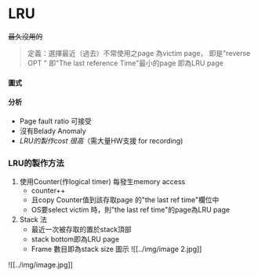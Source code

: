# LRU
~~最久沒用的~~
> 定義：選擇最近（過去）不常使用之page 為victim page，
> 即是"reverse OPT "
> 即"The last reference Time"最小的page 即為LRU page

#### 圖式

#### 分析
- Page fault ratio 可接受
- 沒有Belady Anomaly
- *LRU的製作cost 很高*（需大量HW支援 for recording)
### LRU的製作方法
1. 使用Counter(作logical timer)
	每發生memory access 
	- counter++
	- 且copy Counter值到該存取page 的"the last ref time"欄位中
	- OS要select victim 時，則"the last ref time"的page為LRU page
1. Stack 法
	- 最近一次被存取的置於stack頂部
	- stack bottom即為LRU page
	- Frame 數目即為stack size
	圖示
	![[../img/image 2.jpg]]


![[../img/image.jpg]]